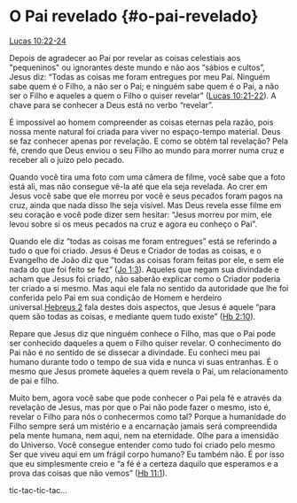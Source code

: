 # **O Pai revelado** {#o-pai-revelado}

[Lucas 10:22-24](http://bibliaonline.com.br/acf/lc/10/22-24)

Depois de agradecer ao Pai por revelar as coisas celestiais aos &quot;pequeninos&quot; ou ignorantes deste mundo e não aos “sábios e cultos”, Jesus diz: “Todas as coisas me foram entregues por meu Pai. Ninguém sabe quem é o Filho, a não ser o Pai; e ninguém sabe quem é o Pai, a não ser o Filho e aqueles a quem o Filho o quiser revelar” ([Lucas 10:21-22](http://bibliaonline.com.br/acf/lc/10/21-22)). A chave para se conhecer a Deus está no verbo “revelar”.

É impossível ao homem compreender as coisas eternas pela razão, pois nossa mente natural foi criada para viver no espaço-tempo material. Deus se faz conhecer apenas por revelação. E como se obtém tal revelação? Pela fé, crendo que Deus enviou o seu Filho ao mundo para morrer numa cruz e receber ali o juízo pelo pecado.

Quando você tira uma foto com uma câmera de filme, você sabe que a foto está ali, mas não consegue vê-la até que ela seja revelada. Ao crer em Jesus você sabe que ele morreu por você e seus pecados foram pagos na cruz, ainda que nada disso lhe seja visível. Mas Deus revela esse filme em seu coração e você pode dizer sem hesitar: “Jesus morreu por mim, ele levou sobre si os meus pecados na cruz e agora eu conheço o Pai”.

Quando ele diz “todas as coisas me foram entregues” está se referindo a tudo o que foi criado. Jesus é Deus e Criador de todas as coisas, e o Evangelho de João diz que “todas as coisas foram feitas por ele, e sem ele nada do que foi feito se fez” ([Jo 1:3](http://bibliaonline.com.br/acf/jo/1/3)). Aqueles que negam sua divindade e acham que Jesus foi criado, não saberão explicar como o Criador poderia ter criado a si mesmo. Mas aqui ele fala no sentido da autoridade que lhe foi conferida pelo Pai em sua condição de Homem e herdeiro universal.[Hebreus 2](http://bibliaonline.com.br/acf/hb/2) fala destes dois aspectos, que Jesus é aquele “para quem são todas as coisas, e mediante quem tudo existe” ([Hb 2:10](http://bibliaonline.com.br/acf/hb/2/10)).

Repare que Jesus diz que ninguém conhece o Filho, mas que o Pai pode ser conhecido daqueles a quem o Filho quiser revelar. O conhecimento do Pai não é no sentido de se dissecar a divindade. Eu conheci meu pai humano durante todo o tempo de sua vida e nunca vi suas entranhas. É o mesmo que Jesus promete àqueles a quem revela o Pai, um relacionamento de pai e filho.

Muito bem, agora você sabe que pode conhecer o Pai pela fé e através da revelação de Jesus, mas por que o Pai não pode fazer o mesmo, isto é, revelar o Filho para nós o conhecermos como tal? Porque a humanidade do Filho sempre será um mistério e a encarnação jamais será compreendida pela mente humana, nem aqui, nem na eternidade. Olhe para a imensidão do Universo. Você consegue entender como tudo foi criado pelo mesmo Ser que viveu aqui em um frágil corpo humano? Eu também não. É por isso que eu simplesmente creio e “a fé é a certeza daquilo que esperamos e a prova das coisas que não vemos” ([Hb 11:1](http://bibliaonline.com.br/acf/hb/11/1)).

tic-tac-tic-tac...